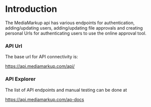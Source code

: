 # Introduction

The MediaMarkup api has various endpoints for authentication, adding/updating users, adding/updating file approvals and creating personal Urls for authenticating users to use the online approval tool.

### API Url

The base url for API connectivity is:

https://api.mediamarkup.com/api/

### API Explorer

The list of API endpoints and manual testing can be done at 

https://api.mediamarkup.com/ap-docs



